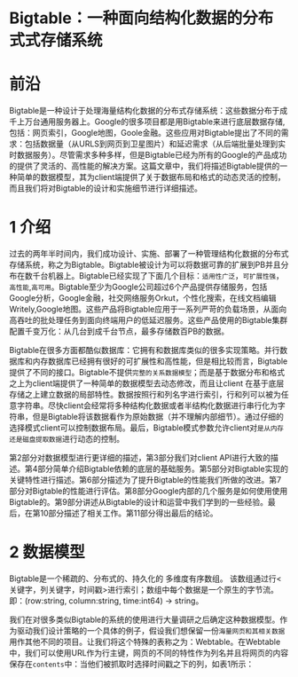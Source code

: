 # Bigtable：一种面向结构化数据的分布式式存储系统

# 前沿
Bigtable是一种设计于处理海量结构化数据的分布式存储系统：这些数据分布于成千上万台通用服务器上。Google的很多项目都是用Bigtable来进行底层数据存储,包括：网页索引，Google地图，Goole金融。这些应用对Bigtable提出了不同的需求：包括数据量（从URLS到网页到卫星图片）和延迟需求（从后端批量处理到实时数据服务）。尽管需求多种多样，但是Bigtable已经为所有的Google的产品成功的提供了灵活的、高性能的解决方案。这篇文章中，我们将描述Bigtable提供的一种简单的数据模型，其为client端提供了关于数据布局和格式的动态灵活的控制，而且我们将对Bigtable的设计和实施细节进行详细描述。

# 1 介绍
过去的两年半时间内，我们成功设计、实施、部署了一种管理结构化数据的分布式存储系统，称之为Bigtable。Bigtable被设计为可以将数据可靠的扩展到PB并且分布在数千台机器上。Bigtable已经实现了下面几个目标：`适用性广泛`，`可扩展性强`，`高性能`,`高可用`。Bigtable至少为Google公司超过6个产品提供存储服务，包括Google分析，Google金融，社交网络服务Orkut，个性化搜索，在线文档编辑Writely,Google地图。这些产品将Bigtable应用于一系列严苛的负载场景，从面向高吞吐的批处理任务到面向终端用户的低延迟服务。这些产品使用的Bigtable集群配置千变万化：从几台到成千台节点，最多存储数百PB的数据。

Bigtable在很多方面都酷似数据库：它拥有和数据库类似的很多实现策略。并行数据库和内存数据库已经拥有很好的可扩展性和高性能，但是相比较而言，Bigtable提供了不同的接口。Bigtable不提供`完整的关系数据模型`；而是基于数据分布和格式之上为client端提供了一种简单的数据模型去动态修改，而且让client 在基于底层存储之上建立数据的局部特性。数据按照行和列名字进行索引，行和列可以被为任意字符串。尽快client会经常将多种结构化数据或者半结构化数据进行串行化为字符串，但是Bigtable将该数据看作为原始数据（并不理解内部细节）。通过仔细的选择模式client可以控制数据布局。最后，Bigtable模式参数允许client对`是从内存还是磁盘提取数据`进行动态的控制。

第2部分对数据模型进行更详细的描述，第3部分我们对client API进行大致的描述。第4部分简单介绍Bigtable依赖的底层的基础服务。第5部分对Bigtable实现的关键特性进行描述。第6部分描述为了提升Bigtable的性能我们所做的改进。第7部分对Bigtable的性能进行评估。第8部分Google内部的几个服务是如何使用使用Bigtable的。第9部分讲述从Bigtable的设计和运营中我们学到的一些经验。最后，在第10部分描述了相关工作。第11部分得出最后的结论。

# 2 数据模型
Bigtable是一个稀疏的、分布式的、持久化的 多维度有序数组。 该数组通过行<关键字，列关键字，时间戳>进行索引；数组中每个数据是一个原生的字节流。即：(row:string, column:string, time:int64) -> string。

我们在对很多类似Bigtable的系统的使用进行大量调研之后确定这种数据模型。作为驱动我们设计策略的一个具体的例子，假设我们想保留一份`海量网页和其相关数据`用作其他不同的项目。让我们将这个特殊的表称之为：Webtable。在Webtable中，我们可以使用URL作为行主键，网页的不同的特性作为列名并且将网页的内容保存在`contents`中：当他们被抓取时选择时间戳之下的列，如表1所示：

